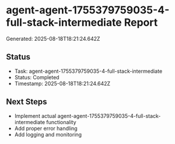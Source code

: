 # agent-agent-1755379759035-4-full-stack-intermediate Report

Generated: 2025-08-18T18:21:24.642Z

## Status
- Task: agent-agent-1755379759035-4-full-stack-intermediate
- Status: Completed
- Timestamp: 2025-08-18T18:21:24.642Z

## Next Steps
- Implement actual agent-agent-1755379759035-4-full-stack-intermediate functionality
- Add proper error handling
- Add logging and monitoring
